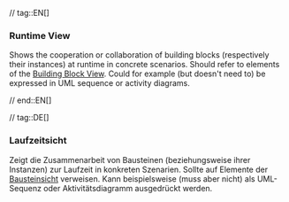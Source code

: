 // tag::EN[]
### Runtime View

Shows the cooperation or collaboration of building blocks
(respectively their instances) at runtime in concrete scenarios.
Should refer to elements of the [Building Block View](#term-building-block-view).
Could for example (but doesn't need to) be expressed in UML sequence or activity diagrams.


// end::EN[]

// tag::DE[]
### Laufzeitsicht

Zeigt die Zusammenarbeit von Bausteinen (beziehungsweise ihrer
Instanzen) zur Laufzeit in konkreten Szenarien. Sollte auf Elemente
der [Bausteinsicht](#term-building-block-view) verweisen. Kann beispielsweise (muss
aber nicht) als UML-Sequenz oder Aktivitätsdiagramm ausgedrückt
werden.
